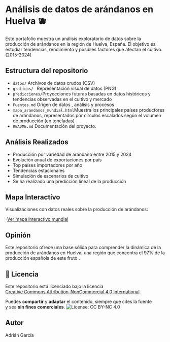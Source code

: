 # Análisis de datos de arándanos en Huelva        :blueberries:                         

Este portafolio muestra un análisis exploratorio de datos sobre la producción de arándanos en la región de Huelva, España. El objetivo es estudiar tendencias, rendimiento y posibles factores que afectan el cultivo.(2015-2024)

## Estructura del repositorio

- `datos/` Archivos de datos crudos (CSV)
- `graficos/ ` Representación visual de datos (PNG)
- `predicciones/`Proyecciones futuras basadas en datos históricos y tendencias observadas en el cultivo y mercado
- `Fuentes.md` Origen de datos , análisis y procesos
- `mapa_arandanos_mundial.html`Muestra los principales países productores de arándanos, representados por círculos escalados según el volumen de producción (en toneladas)
- `README.md` Documentación del proyecto.
## Análisis Realizados

- Producción por variedad de arándano entre 2015 y 2024
- Evolución anual de exportaciones por país
- Top países importadores por año
- Tendencias estacionales
- Simulación de escenarios de cultivo
- Se ha realizado una predicción lineal de la producción
 ##  Mapa Interactivo

Visualizaciones con datos reales sobre la producción de arándanos:

-[Ver mapa interactivo mundial](https://agmcsv.github.io/analisis-arandanos-huelva/mapa_arandanos_mundial.html)

## Opinión
Este repositorio ofrece una base sólida para comprender la dinámica de la producción de arándanos en Huelva, una región que concentra el 97% de la producción española de este fruto .



## 📄 Licencia

Este repositorio está licenciado bajo la licencia  
[Creative Commons Attribution-NonCommercial 4.0 International](https://creativecommons.org/licenses/by-nc/4.0/).

Puedes **compartir** y **adaptar** el contenido, siempre que cites la fuente  
y sea **sin fines comerciales**.
![License: CC BY-NC 4.0](https://img.shields.io/badge/License-CC%20BY--NC%204.0-lightgrey.svg)

## Autor
Adrián García
